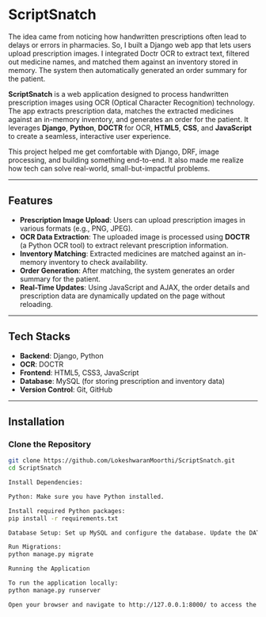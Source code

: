# ScriptSnatch

The idea came from noticing how handwritten prescriptions often lead to delays or errors in pharmacies. So, I built a Django web app that lets users upload prescription images. I integrated Doctr OCR to extract text, filtered out medicine names, and matched them against an inventory stored in memory. The system then automatically generated an order summary for the patient.

**ScriptSnatch** is a web application designed to process handwritten prescription images using OCR (Optical Character Recognition) technology. The app extracts prescription data, matches the extracted medicines against an in-memory inventory, and generates an order for the patient. It leverages **Django**, **Python**, **DOCTR** for OCR, **HTML5**, **CSS**, and **JavaScript** to create a seamless, interactive user experience.

This project helped me get comfortable with Django, DRF, image processing, and building something end-to-end. It also made me realize how tech can solve real-world, small-but-impactful problems.



---

## Features

- **Prescription Image Upload**: Users can upload prescription images in various formats (e.g., PNG, JPEG).
- **OCR Data Extraction**: The uploaded image is processed using **DOCTR** (a Python OCR tool) to extract relevant prescription information.
- **Inventory Matching**: Extracted medicines are matched against an in-memory inventory to check availability.
- **Order Generation**: After matching, the system generates an order summary for the patient.
- **Real-Time Updates**: Using JavaScript and AJAX, the order details and prescription data are dynamically updated on the page without reloading.

---

## Tech Stacks

- **Backend**: Django, Python
- **OCR**: DOCTR
- **Frontend**: HTML5, CSS3, JavaScript
- **Database**: MySQL (for storing prescription and inventory data)
- **Version Control**: Git, GitHub

---

## Installation

### Clone the Repository

```bash
git clone https://github.com/LokeshwaranMoorthi/ScriptSnatch.git
cd ScriptSnatch

Install Dependencies:

Python: Make sure you have Python installed.

Install required Python packages:
pip install -r requirements.txt

Database Setup: Set up MySQL and configure the database. Update the DATABASES settings in settings.py as per your configuration.

Run Migrations:
python manage.py migrate

Running the Application

To run the application locally:
python manage.py runserver

Open your browser and navigate to http://127.0.0.1:8000/ to access the app.
